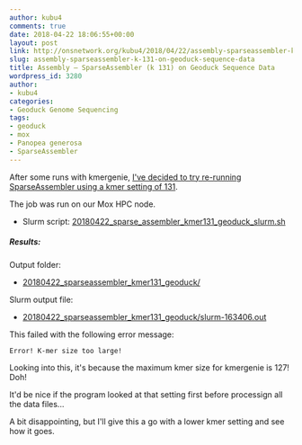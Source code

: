 ```yaml
---
author: kubu4
comments: true
date: 2018-04-22 18:06:55+00:00
layout: post
link: http://onsnetwork.org/kubu4/2018/04/22/assembly-sparseassembler-k-131-on-geoduck-sequence-data/
slug: assembly-sparseassembler-k-131-on-geoduck-sequence-data
title: Assembly – SparseAssembler (k 131) on Geoduck Sequence Data
wordpress_id: 3280
author:
- kubu4
categories:
- Geoduck Genome Sequencing
tags:
- geoduck
- mox
- Panopea generosa
- SparseAssembler
---
```


After some runs with kmergenie, [I've decided to try re-running SparseAssembler using a kmer setting of 131](http://onsnetwork.org/kubu4/2018/04/21/kmer-estimation-kmergenie-k-301-on-geoduck-sequence-data/).

The job was run on our Mox HPC node.





  * Slurm script: [20180422_sparse_assembler_kmer131_geoduck_slurm.sh](http://owl.fish.washington.edu/Athaliana/20180422_sparseassembler_kmer131_geoduck/20180422_sparse_assembler_kmer131_geoduck_slurm.sh)





##### Results:



Output folder:





  * [20180422_sparseassembler_kmer131_geoduck/](http://owl.fish.washington.edu/Athaliana/20180422_sparseassembler_kmer131_geoduck/)



Slurm output file:



  * [20180422_sparseassembler_kmer131_geoduck/slurm-163406.out](http://owl.fish.washington.edu/Athaliana/20180422_sparseassembler_kmer131_geoduck/slurm-163406.out)



This failed with the following error message:

`Error! K-mer size too large!`

Looking into this, it's because the maximum kmer size for kmergenie is 127! Doh!

It'd be nice if the program looked at that setting first before processign all the data files...

A bit disappointing, but I'll give this a go with a lower kmer setting and see how it goes.
